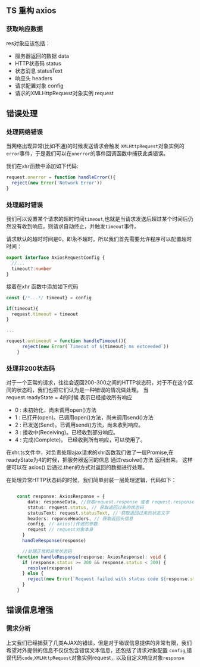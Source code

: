## TS 重构 axios

### 获取响应数据

res对象应该包括：
- 服务器返回的数据 data
- HTTP状态码 status
- 状态消息 statusText
- 响应头 headers
- 请求配置对象 config
- 请求的XMLHttpRequest对象实例 request


## 错误处理

### 处理网络错误
当网络出现异常(比如不通)的时候发送请求会触发 ```XMLHttpRequest```对象实例的```error```事件，于是我们可以在```onerror```的事件回调函数中捕获此类错误。

我们在```xhr```函数中添加如下代码:
```ts
request.onerror = function handleError(){
  reject(new Error('Network Error'))
}
```
### 处理超时错误
我们可以设置某个请求的超时时间```timeout```,也就是当请求发送后超过某个时间后仍然没有收到响应，则请求自动终止，并触发```timeout```事件。

请求默认的超时时间是0，即永不超时。所以我们首先需要允许程序可以配置超时时间：
```ts
export interface AxiosRequestConfig {
  //...
  timeout?:number
}
```
接着在xhr 函数中添加如下代码
```ts
const {/*...*/ timeout} = config

if(timeout){
  request.timeout = timeout
}

...

request.ontimeout = function handleTimeout(){
      reject(new Error(`Timeout of ${timeout} ms extceeded`))
    }
```

### 处理非200状态码
对于一个正常的请求，往往会返回200-300之间的HTTP状态码，对于不在这个区间的状态码，我们也把它们认为是一种错误的情况做处理。
当 request.readyState = 4的时候 表示已经接收所有响应
-  0 : 未初始化，尚未调用open()方法
-  1 : 已打开(open)。已调用open()方法，尚未调用send()方法
-  2 : 已发送(Send)。已调用send()方法，尚未收到响应。
-  3 : 接收中(Receiving)。已经收到部分响应。
-  4 : 完成(Complete)。 已经收到所有响应，可以使用了。

在xhr.ts文件中，对负责处理ajax请求的xhr函数我们做了一层Promise,在readyState为4的时候，把服务器返回的信息 通过resolve()方法 返回出来。
这样便可以在 axios() 后通过.then的方式对返回的数据进行处理。

在处理异常HTTP状态码的时候，我们简单封装一层处理逻辑，代码如下：

```ts

    const response: AxiosResponse = {
        data: responseData, //获取request.response 或者 request.responseText
        status: request.status, // 获取返回过来的状态码
        statusText: request.statusText, // 获取返回过来的状态文字
        headers: reponseHeaders, // 获取返回头信息
        config, // axios()传递的参数 
        request // request对象本身
      }
      handleResponse(response)

      //处理正常和异常状态码
    function handleResponse(response: AxiosResponse): void {
      if (response.status >= 200 && response.status < 300) {
        resolve(response)
      } else {
        reject(new Error(`Request failed with status code ${response.status}`))
      }
    }


```

## 错误信息增强

### 需求分析
上文我们已经捕获了几类AJAX的错误，但是对于错误信息提供的非常有限，我们希望对外提供的信息不仅仅包含错误文本信息，还包括了请求对象配置 ```config```,错误代码```code```,```XMLHttpRequest```对象实例request，以及自定义响应对象```response```
